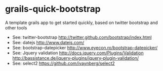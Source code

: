 grails-quick-bootstrap
====================

A template grails app to get started quickly, based on twitter bootstrap and other tools

* See: twitter-bootstrap <a href="http://twitter.github.com/bootstrap/index.html">http://twitter.github.com/bootstrap/index.html</a>
* See: datejs <a href="http://www.datejs.com/">http://www.datejs.com/</a>
* See: bootstrap-datepicker <a href="http://www.eyecon.ro/bootstrap-datepicker">http://www.eyecon.ro/bootstrap-datepicker/</a>
* See: Jquery validation <a href="http://docs.jquery.com/Plugins/Validation">http://docs.jquery.com/Plugins/Validation</a> <a href="http://bassistance.de/jquery-plugins/jquery-plugin-validation/">http://bassistance.de/jquery-plugins/jquery-plugin-validation/</a>
* See: select2 <a href="https://github.com/ivaynberg/select2">https://github.com/ivaynberg/select2</a></li>
